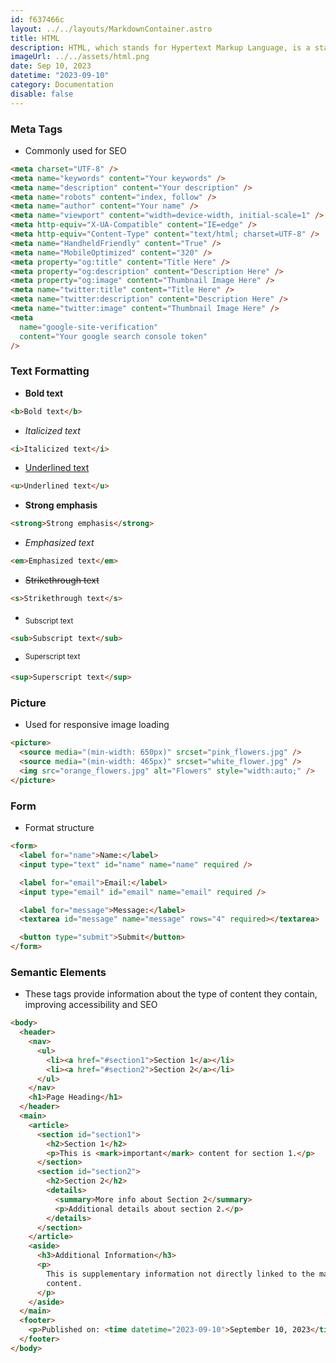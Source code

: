 ```yaml
---
id: f637466c
layout: ../../layouts/MarkdownContainer.astro
title: HTML
description: HTML, which stands for Hypertext Markup Language, is a standard markup language used for creating web pages. It provides the structure of a webpage, allowing for the inclusion of text, images, and other types of media. HTML elements, represented by tags, denote different parts of the content and instruct the web browser on how to display them.
imageUrl: ../../assets/html.png
date: Sep 10, 2023
datetime: "2023-09-10"
category: Documentation
disable: false
---
```


### Meta Tags

- Commonly used for SEO

```html
<meta charset="UTF-8" />
<meta name="keywords" content="Your keywords" />
<meta name="description" content="Your description" />
<meta name="robots" content="index, follow" />
<meta name="author" content="Your name" />
<meta name="viewport" content="width=device-width, initial-scale=1" />
<meta http-equiv="X-UA-Compatible" content="IE=edge" />
<meta http-equiv="Content-Type" content="text/html; charset=UTF-8" />
<meta name="HandheldFriendly" content="True" />
<meta name="MobileOptimized" content="320" />
<meta property="og:title" content="Title Here" />
<meta property="og:description" content="Description Here" />
<meta property="og:image" content="Thumbnail Image Here" />
<meta name="twitter:title" content="Title Here" />
<meta name="twitter:description" content="Description Here" />
<meta name="twitter:image" content="Thumbnail Image Here" />
<meta
  name="google-site-verification"
  content="Your google search console token"
/>
```

### Text Formatting

- <b>Bold text</b>

```html
<b>Bold text</b>
```

- <i>Italicized text</i>

```html
<i>Italicized text</i>
```

- <u>Underlined text</u>

```html
<u>Underlined text</u>
```

- <strong>Strong emphasis</strong>

```html
<strong>Strong emphasis</strong>
```

- <em>Emphasized text</em>

```html
<em>Emphasized text</em>
```

- <s>Strikethrough text</s>

```html
<s>Strikethrough text</s>
```

- <sub>Subscript text</sub>

```html
<sub>Subscript text</sub>
```

- <sup>Superscript text</sup>

```html
<sup>Superscript text</sup>
```

### Picture

- Used for responsive image loading

```html
<picture>
  <source media="(min-width: 650px)" srcset="pink_flowers.jpg" />
  <source media="(min-width: 465px)" srcset="white_flower.jpg" />
  <img src="orange_flowers.jpg" alt="Flowers" style="width:auto;" />
</picture>
```

### Form

- Format structure

```html
<form>
  <label for="name">Name:</label>
  <input type="text" id="name" name="name" required />

  <label for="email">Email:</label>
  <input type="email" id="email" name="email" required />

  <label for="message">Message:</label>
  <textarea id="message" name="message" rows="4" required></textarea>

  <button type="submit">Submit</button>
</form>
```

### Semantic Elements

- These tags provide information about the type of content they contain, improving accessibility and SEO

```html
<body>
  <header>
    <nav>
      <ul>
        <li><a href="#section1">Section 1</a></li>
        <li><a href="#section2">Section 2</a></li>
      </ul>
    </nav>
    <h1>Page Heading</h1>
  </header>
  <main>
    <article>
      <section id="section1">
        <h2>Section 1</h2>
        <p>This is <mark>important</mark> content for section 1.</p>
      </section>
      <section id="section2">
        <h2>Section 2</h2>
        <details>
          <summary>More info about Section 2</summary>
          <p>Additional details about section 2.</p>
        </details>
      </section>
    </article>
    <aside>
      <h3>Additional Information</h3>
      <p>
        This is supplementary information not directly linked to the main
        content.
      </p>
    </aside>
  </main>
  <footer>
    <p>Published on: <time datetime="2023-09-10">September 10, 2023</time></p>
  </footer>
</body>
```
